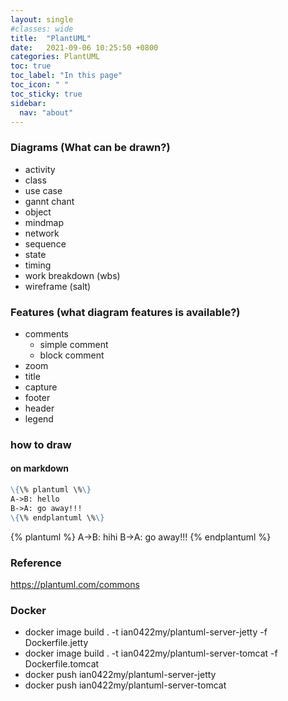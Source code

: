 ```yaml
---
layout: single
#classes: wide
title:  "PlantUML"
date:   2021-09-06 10:25:50 +0800
categories: PlantUML
toc: true
toc_label: "In this page"
toc_icon: " "
toc_sticky: true
sidebar:
  nav: "about"
---
```


### Diagrams (What can be drawn?)

* activity
* class
* use case
* gannt chant
* object
* mindmap
* network
* sequence
* state
* timing
* work breakdown (wbs)
* wireframe (salt)

### Features (what diagram features is available?)

* comments
  * simple comment
  * block comment
* zoom
* title
* capture
* footer
* header
* legend

### how to draw

#### on markdown

```markdown
\{\% plantuml \%\}
A->B: hello
B->A: go away!!!
\{\% endplantuml \%\}
```

{% plantuml %}
A->B: hihi
B->A: go away!!!
{% endplantuml %}

### Reference

<https://plantuml.com/commons>

### Docker

* docker image build . -t ian0422my/plantuml-server-jetty -f Dockerfile.jetty
* docker image build . -t ian0422my/plantuml-server-tomcat -f Dockerfile.tomcat
* docker push ian0422my/plantuml-server-jetty
* docker push ian0422my/plantuml-server-tomcat